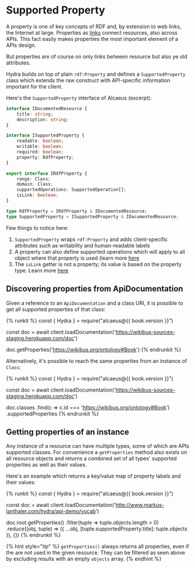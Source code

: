 # Supported Property

A property is one of key concepts of RDF and, by extension to web links, the Internet at large. 
Properties as [links][link] connect resources, also across APIs. This fact easily makes properties 
the most important element of a APIs design.

[link]: ../representations/affordances/links.md

But properties are of course on only links between resource but also ye old attributes.

Hydra builds on top of plain `rdf:Property` and defines a `SupportedProperty` class which
extends the raw construct with API-specific information important for the client.

Here's the `SupportedProperty` interface of Alcaeus (excerpt):

```typescript
interface IDocumentedResource {
    title: string;
    description: string;
}

interface ISupportedProperty {
    readable: boolean;
    writable: boolean;
    required: boolean;
    property: RdfProperty;
}

export interface IRdfProperty {
    range: Class;
    domain: Class;
    supportedOperations: SupportedOperation[];
    isLink: boolean;
}

type RdfProperty = IRdfProperty & IDocumentedResource;
type SupportedProperty = ISupportedProperty & IDocumentedResource;
```

Few things to notice here:

1. `SupportedProperty` wraps `rdf:Property` and adds client-specific attributes such as writability
and human-readable labels
1. A property can also define supported operations which will apply to all object where that property is used
(learn more [here](./operation.md#propertys-supported-operations)
1. The `isLink` getter is not a property; its value is based on the property type. Learn more [here](../representations/affordances/links.md)

## Discovering properties from ApiDocumentation

Given a reference to an `ApiDocumentation` and a class URI, it is possible to get all supported properties
of that class:

{% runkit %}
const { Hydra } = require("alcaeus@{{ book.version }}")

const doc = await client.loadDocumentation('https://wikibus-sources-staging.herokuapp.com/doc')

doc.getProperties('https://wikibus.org/ontology#Book')
{% endrunkit %}

Alternatively, it's possible to reach the same properties from an instance of `Class`:

{% runkit %}
const { Hydra } = require("alcaeus@{{ book.version }}")

const doc = await client.loadDocumentation('https://wikibus-sources-staging.herokuapp.com/doc')

doc.classes
    .find(c => c.id === 'https://wikibus.org/ontology#Book')
    .supportedProperties
{% endrunkit %}

## Getting properties of an instance

Any instance of a resource can have multiple types, some of which are APIs supported classes. 
For convenience a `getProperties` method also exists on all resource objects and returns a 
combined set of all types' supported properties as well as their values.

Here's an example which returns a key/value map of property labels and their values:

{% runkit %}
const { Hydra } = require("alcaeus@{{ book.version }}")

const doc = await client.loadDocumentation('http://www.markus-lanthaler.com/hydra/api-demo/vocab')

doc.root.getProperties()
    .filter(tuple => tuple.objects.length > 0)
    .reduce((obj, tuple) => ({ 
        ...obj, 
        [tuple.supportedProperty.title]: tuple.objects
    }), {})
{% endrunkit %}

{% hint style="tip" %}
 `getProperties()` always returns all properties, even if the are not used in the given resource.
 They can be filtered as seen above by excluding results with an empty `objects` array.
{% endhint %}
